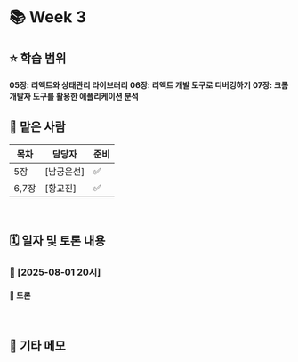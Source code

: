 # 📚 Week 3

## ⭐️ 학습 범위
<b>05장: 리액트와 상태관리 라이브러리</b>
<b> 06장: 리액트 개발 도구로 디버깅하기</b>
<b> 07장: 크롬 개발자 도구를 활용한 애플리케이션 분석</b>



## 👤 맡은 사람
| 목차 | 담당자 |준비|
|----|--------|---|
| 5장 | [남궁은선] |✅|
| 6,7장 | [황교진] |✅|


<br/>

## 🗓️ 일자 및 토론 내용

### 📅 [2025-08-01 20시]

#### 💬 토론

<br/>

## 📝 기타 메모
